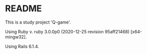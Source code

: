 # README

This is a study project 'Q-game'.

Using Ruby v. ruby 3.0.0p0 (2020-12-25 revision 95aff21468) [x64-mingw32].

Using Rails 6.1.4.

